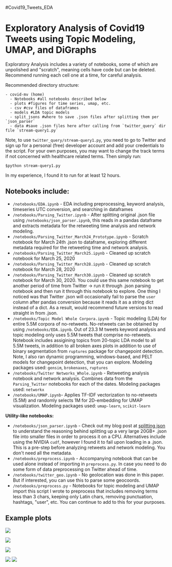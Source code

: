 
#Covid19_Tweets_EDA

<h1>Exploratory Analysis of Covid19 Tweets using Topic Modeling, UMAP, and DiGraphs</h1>

Exploratory Analysis includes a variety of notebooks, some of which are unpolished and "scratch", meaning cells have code but can be deleted. Recommend running each cell one at a time, for careful analysis.

Recommended directory structure:

    - covid-mv (home)
      - Notebooks #all notebooks described below
      - plots #figures for time series, umap, etc.
      - csv #csv files of dataframes
      - models #LDA topic models
      - split_jsons #where to save .json files after splitting them per `json_parser`
      - data #save .json files here after calling from `twitter_query` dir file `stream-query1.py`

Note, to use `twitter_query/stream-query1.py`, you need to go to Twitter and sign up for a personal (free) developer account and add your credentials to the script. For your own purposes, you may want to change the track terms if not concerned with healthcare related terms. Then simply run:

    $python stream-query1.py

In my experience, I found it to run for at least 12 hours.

<h2>Notebooks include:</h2>


- `/notebooks/EDA.ipynb` - EDA including preprocessing, keyword analysis, timeseries UTC conversion, and searching in dataframes
- `/notebooks/Parsing_Twitter.ipynb` - After splitting original .json file using `/notebooks/json_parser.ipynb`, this reads in a pandas dataframe and extracts metadata for the retweeting time analysis and network modeling.
- `/notebooks/Parsing_Twitter_March24_Prototype.ipynb` - Scratch notebook for March 24th .json to dataframe, exploring different metadata required for the retweeting time and network analysis.
- `/notebooks/Parsing_Twitter_March25.ipynb` - Cleaned up scratch notebook for March 25, 2020
- `/notebooks/Parsing_Twitter_March28.ipynb` - Cleaned up scratch notebook for March 28, 2020
- `/notebooks/Parsing_Twitter_March30.ipynb` - Cleaned up scratch notebook for March 30, 2020. You could use this same notebook to get another period of time from Twitter -> run it through .json parsing notebook and then run it through this notebook to explore. One thing I noticed was that Twitter .json will occasionally fail to parse the `user` column after pandas conversion because it reads it as a string dict instead of a dict. As a result, would recommend future versions to read straight in from .json.
- `/notebooks/Topic Model Whole Corpora.ipynb` - Topic modeling (LDA) for entire 5.5M corpora of no-retweets. No-retweets can be obtained by using `/notebooks/EDA.ipynb`. Out of 23.3 M tweets keyword analysis and topic modeling only uses 5.5M tweets that comprise no-retweets. Notebook includes assigining topics from 20-topic LDA model to all 5.5M tweets, in addition to all broken axes plots in addition to use of binary segmentation from `ruptures` package for changepoint detection. Note, I also ran dynamic programming, windows-based, and PELT models for changepoint detection, that you can explore. Modeling packages used: `gensim`, `brokenaxes`, `ruptures`
- `/notebooks/Twitter Networks_Whole.ipynb` - Retweeting analysis notebook and network analysis. Combines data from the `Parsing_Twitter` notebooks for each of the dates. Modeling packages used: `networkx`
- `/notebooks/UMAP.ipynb`- Applies TF-IDF vectorization to no-retweets (5.5M) and randomly selects 1M for 2D-embedding for UMAP visualization. Modeling packages used: `umap-learn`, `scikit-learn`

<b>Utility-like notebooks:</b>
- `/notebooks/json_parser.ipynb` - Check out my blog post at <a href="https://nudratic.ghost.io/2020/03/31/bash-versus-pandas-to-split-json/">splitting json</a> to understand the reasoning behind splitting up a very large 20GB+ .json file into smaller files in order to process it on a CPU. Alternatives include using the NVIDIA `cudf`, however I found it to fail upon loading in a .json. This is a pre-step before analyzing retweets and network modeling. You don't need all the metadata.
- `/notebooks/preprocess.ipynb` - Accompanying notebook that can be used alone instead of importing in  `preprocess.py`. In case you need to do some form of data preprocessing on Twitter ahead of time.
- `/notebooks/twitter_geo.ipynb` - No geolocation was done in this paper.
   But if interested, you can use this to parse some geocoords.
- `/notebooks/preprocess.py` - Notebooks for topic modeling and UMAP import this script I wrote to preprocess that includes removing terms less than 3 chars, keeping only Latin chars, removing punctuation, hashtags, "user", etc. You can continue to add to this for your purposes.

<h2>Example plots</h2>
<img src=./misc/umap.png></img>

<img src=./misc/topics.png></img>

<img src=./misc/network.png></img>

<img src=./misc/wh.png></img>
<img src=./misc/changepoint.png></img>

